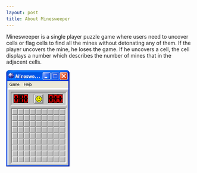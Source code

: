 ```yaml
---
layout: post
title: About Minesweeper
---
```


Minesweeper is a single player puzzle game where users need to uncover cells or flag cells to find all the mines without detonating any of them. If the player uncovers the mine, he loses the game. If he uncovers a cell, the cell displays a number which describes the number of mines that in the adjacent cells.

![Image of Windows Minesweeper](https://github.com/ss37/Minesweeper/blob/gh-pages/public/images/minesweeper_windows.png)